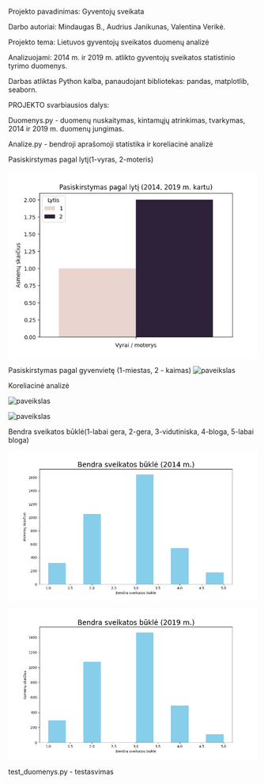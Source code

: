 
Projekto pavadinimas: Gyventojų sveikata


Darbo autoriai: Mindaugas B., Audrius Janikunas, Valentina Verikė.

Projekto tema: Lietuvos gyventojų sveikatos duomenų analizė

Analizuojami: 2014 m. ir  2019 m. atlikto gyventojų sveikatos statistinio tyrimo duomenys. 

Darbas atliktas Python kalba, panaudojant bibliotekas: pandas, matplotlib, seaborn.



PROJEKTO svarbiausios dalys:

Duomenys.py - duomenų nuskaitymas, kintamųjų atrinkimas, tvarkymas, 2014 ir 2019 m. duomenų jungimas.

Analize.py - bendroji aprašomoji statistika ir koreliacinė analizė

Pasiskirstymas pagal lytį(1-vyras, 2-moteris)

![paveikslas](rezultatai/Lytis%20(2014,%202019%20m.%20kartu).png)


Pasiskirstymas pagal gyvenvietę (1-miestas, 2 - kaimas)
![paveikslas](rezultatai/Gyvenvietė%20(2014,%202019%20m.%20kartu).png)


Koreliacinė analizė

![paveikslas](rezultatai/Didžiausia%20koreliacija%20%20(2014%20m.).png)

![paveikslas](rezultatai/Didžiausia%20koreliacija%20%20(2019%20m.).png)



Bendra sveikatos būklė(1-labai gera, 2-gera, 3-vidutiniska, 4-bloga, 5-labai bloga)

![paveikslas](rezultatai/Sveikatos%20būklė%20(2014%20m.).png)

![paveikslas](rezultatai/Sveikatos%20būklė%20(2019%20m.).png)



test_duomenys.py - testasvimas
